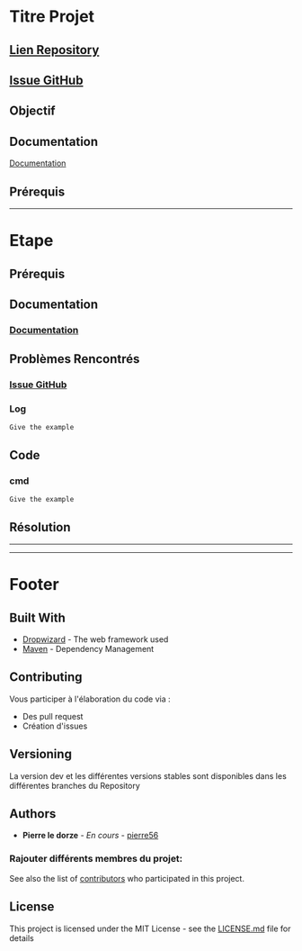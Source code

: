 <!-- Debut Snippet Header -->
# Titre Projet

## [Lien Repository](https://github.com/pierre56/Datagences/issues/)
## [Issue GitHub](https://github.com/pierre56/Datagences/issues/)

## Objectif

## Documentation

[Documentation](https://github.com/pierre56/Datagences/issues/)

## Prérequis

_________
<!-- Fin Snippet Header -->

<!-- Snippet Etape -->
# Etape

## Prérequis

## Documentation

### [Documentation](https://github.com/pierre56/Datagences/issues/)

## Problèmes Rencontrés
### [Issue GitHub](https://github.com/pierre56/Datagences/issues/)

### Log
```
Give the example
```

## Code

### cmd

```
Give the example
```

## Résolution

_________
<!-- Fin Snippet Etape -->


<!-- Debut Snippet Footer -->
-------
# Footer

## Built With

* [Dropwizard](http://www.dropwizard.io/1.0.2/docs/) - The web framework used
* [Maven](https://maven.apache.org/) - Dependency Management


## Contributing

Vous participer à l'élaboration du code via :

- Des pull request
- Création d'issues


## Versioning

La version dev et  les différentes versions stables sont disponibles dans les différentes branches du Repository

## Authors

* **Pierre le dorze** - *En cours* - [pierre56](https://github.com/pierre56)

### Rajouter différents membres du projet:


See also the list of [contributors](https://github.com/your/project/contributors) who participated in this project.

## License

This project is licensed under the MIT License - see the [LICENSE.md](LICENSE.md) file for details

<!-- Fin Snippet Footer -->
